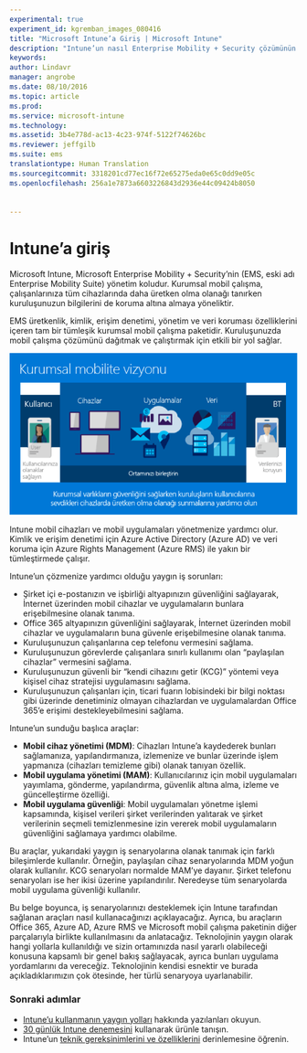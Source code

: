 ```yaml
---
experimental: true
experiment_id: kgremban_images_080416
title: "Microsoft Intune’a Giriş | Microsoft Intune"
description: "Intune’un nasıl Enterprise Mobility + Security çözümünün mobil cihaz yönetim bileşeni olduğunu hakkında bilgi edinin."
keywords: 
author: Lindavr
manager: angrobe
ms.date: 08/10/2016
ms.topic: article
ms.prod: 
ms.service: microsoft-intune
ms.technology: 
ms.assetid: 3b4e778d-ac13-4c23-974f-5122f74626bc
ms.reviewer: jeffgilb
ms.suite: ems
translationtype: Human Translation
ms.sourcegitcommit: 3318201cd77ec16f72e65275eda0e65c0dd9e05c
ms.openlocfilehash: 256a1e7873a6603226843d2936e44c09424b8050


---
```


# Intune’a giriş
Microsoft Intune, Microsoft Enterprise Mobility + Security’nin (EMS, eski adı Enterprise Mobility Suite) yönetim koludur. Kurumsal mobil çalışma, çalışanlarınıza tüm cihazlarında daha üretken olma olanağı tanırken kuruluşunuzun bilgilerini de koruma altına almaya yöneliktir.  

EMS üretkenlik, kimlik, erişim denetimi, yönetim ve veri koruması özelliklerini içeren tam bir tümleşik kurumsal mobil çalışma paketidir. Kuruluşunuzda mobil çalışma çözümünü dağıtmak ve çalıştırmak için etkili bir yol sağlar.  

![Kurumsal mobil çalışma vizyonu resmi](..\media\em-vision.png)

Intune mobil cihazları ve mobil uygulamaları yönetmenize yardımcı olur. Kimlik ve erişim denetimi için Azure Active Directory (Azure AD) ve veri koruma için Azure Rights Management (Azure RMS) ile yakın bir tümleştirmede çalışır.  

Intune’un çözmenize yardımcı olduğu yaygın iş sorunları:

* Şirket içi e-postanızın ve işbirliği altyapınızın güvenliğini sağlayarak, İnternet üzerinden mobil cihazlar ve uygulamaların bunlara erişebilmesine olanak tanıma.
* Office 365 altyapınızın güvenliğini sağlayarak, İnternet üzerinden mobil cihazlar ve uygulamaların buna güvenle erişebilmesine olanak tanıma.
* Kuruluşunuzun çalışanlarına cep telefonu vermesini sağlama.
* Kuruluşunuzun görevlerde çalışanlara sınırlı kullanımı olan “paylaşılan cihazlar” vermesini sağlama.
* Kuruluşunuzun güvenli bir “kendi cihazını getir (KCG)” yöntemi veya kişisel cihaz stratejisi uygulamasını sağlama.
* Kuruluşunuzun çalışanları için, ticari fuarın lobisindeki bir bilgi noktası gibi üzerinde denetiminiz olmayan cihazlardan ve uygulamalardan Office 365’e erişimi destekleyebilmesini sağlama.

Intune’un sunduğu başlıca araçlar:
* **Mobil cihaz yönetimi (MDM)**: Cihazları Intune’a kaydederek bunları sağlamanıza, yapılandırmanıza, izlemenize ve bunlar üzerinde işlem yapmanıza (cihazları temizleme gibi) olanak tanıyan özellik.
* **Mobil uygulama yönetimi (MAM)**: Kullanıcılarınız için mobil uygulamaları yayımlama, gönderme, yapılandırma, güvenlik altına alma, izleme ve güncelleştirme özelliği.
* **Mobil uygulama güvenliği**: Mobil uygulamaları yönetme işlemi kapsamında, kişisel verileri şirket verilerinden yalıtarak ve şirket verilerinin seçmeli temizlenmesine izin vererek mobil uygulamaların güvenliğini sağlamaya yardımcı olabilme.

Bu araçlar, yukarıdaki yaygın iş senaryolarına olanak tanımak için farklı bileşimlerde kullanılır. Örneğin, paylaşılan cihaz senaryolarında MDM yoğun olarak kullanılır. KCG senaryoları normalde MAM’ye dayanır. Şirket telefonu senaryoları ise her ikisi üzerine yapılandırılır. Neredeyse tüm senaryolarda mobil uygulama güvenliği kullanılır.

Bu belge boyunca, iş senaryolarınızı desteklemek için Intune tarafından sağlanan araçları nasıl kullanacağınızı açıklayacağız.  Ayrıca, bu araçların Office 365, Azure AD, Azure RMS ve Microsoft mobil çalışma paketinin diğer parçalarıyla birlikte kullanılmasını da anlatacağız. Teknolojinin yaygın olarak hangi yollarla kullanıldığı ve sizin ortamınızda nasıl yararlı olabileceği konusuna kapsamlı bir genel bakış sağlayacak, ayrıca bunları uygulama yordamlarını da vereceğiz. Teknolojinin kendisi esnektir ve burada açıkladıklarımızın çok ötesinde, her türlü senaryoya uyarlanabilir.

### Sonraki adımlar
* [Intune’u kullanmanın yaygın yolları](common-ways-to-use-intune.md) hakkında yazılanları okuyun.
* [30 günlük Intune denemesini](get-started-with-a-30-day-trial-of-microsoft-intune.md) kullanarak ürünle tanışın.
* Intune’un [teknik gereksinimlerini ve özelliklerini](/intune/get-started/what-to-know-before-you-start-microsoft-intune) derinlemesine öğrenin.



<!--HONumber=Oct16_HO2-->


